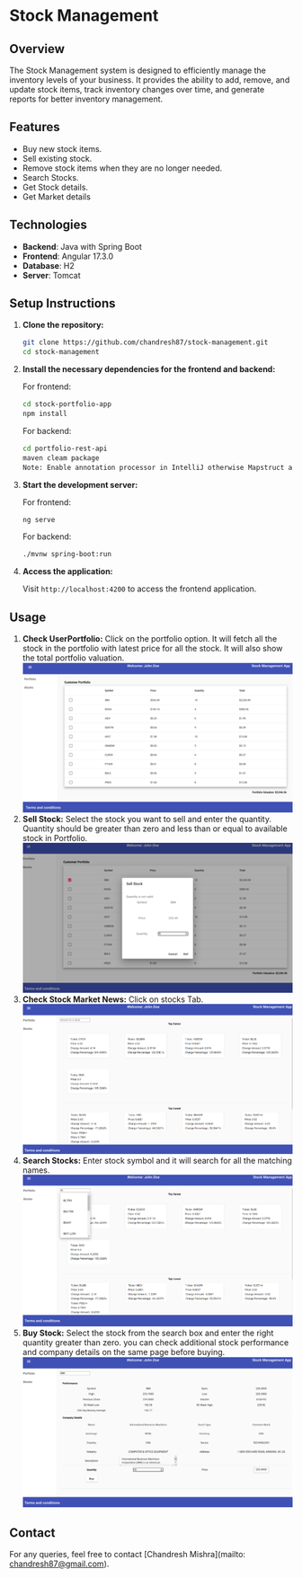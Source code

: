 # Stock Management

## Overview

The Stock Management system is designed to efficiently manage the inventory levels of your business. It provides the
ability to add, remove, and update stock items, track inventory changes over time, and generate reports for better
inventory management.

## Features

- Buy new stock items.
- Sell existing stock.
- Remove stock items when they are no longer needed.
- Search Stocks.
- Get Stock details.
- Get Market details

## Technologies

- **Backend**: Java with Spring Boot
- **Frontend**: Angular 17.3.0
- **Database**: H2
- **Server**: Tomcat

## Setup Instructions

1. **Clone the repository:**

   ```bash
   git clone https://github.com/chandresh87/stock-management.git
   cd stock-management
   ```

2. **Install the necessary dependencies for the frontend and backend:**

   For frontend:
   ```bash
   cd stock-portfolio-app 
   npm install
   ```

   For backend:
   ```bash
   cd portfolio-rest-api
   maven cleam package
   Note: Enable annotation processor in IntelliJ otherwise Mapstruct and Lombok will not work.
   ```

3. **Start the development server:**

   For frontend:
   ```bash
   ng serve
   ```

   For backend:
   ```bash
   ./mvnw spring-boot:run
   ```

4. **Access the application:**

   Visit `http://localhost:4200` to access the frontend application.

## Usage

1. **Check UserPortfolio:** Click on the portfolio option. It will fetch all the stock in the portfolio with 
latest price for all the stock. It will also show the total portfolio valuation.
![img.png](img.png)
2. **Sell Stock:**
 Select the stock you want to sell and enter the quantity. Quantity should be greater than zero and less than or 
 equal to available stock in Portfolio. 
![img_1.png](img_1.png)
3. **Check Stock Market News:** Click on stocks Tab.
![img_2.png](img_2.png)
4. **Search Stocks:** Enter stock symbol and it will search for all the matching names.
![img_3.png](img_3.png)
5. **Buy Stock:** Select the stock from the search box and enter the right quantity greater than zero.
  you can check additional stock performance and company details on the same page before buying.
![img_4.png](img_4.png)
## Contact

For any queries, feel free to contact [Chandresh Mishra](mailto: chandresh87@gmail.com).